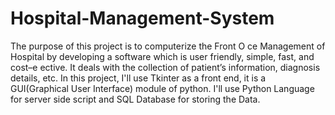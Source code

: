 # Hospital-Management-System
The purpose of this project is to computerize the Front O ce Management of Hospital by developing a software which is user friendly, simple, fast, and cost–e ective. It deals with the collection of patient’s information, diagnosis details, etc.
In this project, I'll use Tkinter as a front end, it is a GUI(Graphical User Interface) module of python. I'll use Python Language for server side script and SQL Database for storing the Data.
